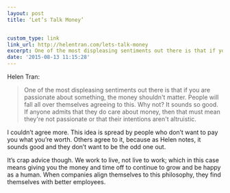 ```yaml
---
layout: post
title: ‘Let’s Talk Money’


custom_type: link
link_url: http://helentran.com/lets-talk-money
excerpt: One of the most displeasing sentiments out there is that if you are passionate about something, the money shouldn't matter. People will fall all over themselves agreeing to this.
date: '2015-08-13 11:15:28'
---
```

Helen Tran:

> One of the most displeasing sentiments out there is that if you are passionate about something, the money shouldn't matter. People will fall all over themselves agreeing to this. Why not? It sounds so good. If anyone admits that they do care about money, then that must mean they're not passionate or that their intentions aren't altruistic.

I couldn’t agree more. This idea is spread by people who don’t want to pay you what you’re worth. Others agree to it, because as Helen notes, it sounds good and they don’t want to be the odd one out.

It’s crap advice though. We work to live, not live to work; which in this case means giving you the money and time off to continue to grow and be happy as a human. When companies align themselves to this philosophy, they find themselves with better employees.
